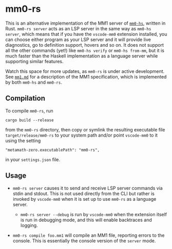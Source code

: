 # mm0-rs

This is an alternative implementation of the MM1 server of [`mm0-hs`](../mm0-hs/README.md), written in Rust. `mm0-rs server` acts as an LSP server in the same way as `mm0-hs server`, which means that if you have the `vscode-mm0` extension installed, you can choose either program as your LSP server and it will provide live diagnostics, go to definition support, hovers and so on. It does not support all the other commands (yet!) like `mm0-hs verify` or `mm0-hs from-mm`, but it is much faster than the Haskell implementation as a language server while supporting similar features.

Watch this space for more updates, as `mm0-rs` is under active development. See [`mm1.md`](../mm0-hs/mm1.md) for a description of the MM1 specification, which is implemented by both `mm0-hs` and `mm0-rs`.

## Compilation

To compile `mm0-rs`, run

    cargo build --release

from the `mm0-rs` directory, then copy or symlink the resulting executable file `target/release/mm0-rs` to your system path and/or point `vscode-mm0` to it using the setting

    "metamath-zero.executablePath": "mm0-rs",

in your `settings.json` file.

## Usage

* `mm0-rs server` causes it to send and receive LSP server commands via stdin and stdout. This is not used directly from the CLI but rather is invoked by `vscode-mm0` when it is set up to use `mm0-rs` as a language server.
  * `mm0-rs server --debug` is run by `vscode-mm0` when the extension itself is run in debugging mode, and this will enable backtraces and logging.

* `mm0-rs compile foo.mm1` will compile an MM1 file, reporting errors to the console. This is essentially the console version of the `server` mode.